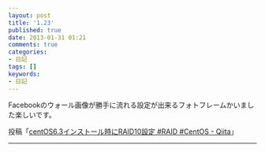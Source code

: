 ```yaml
---
layout: post
title: '1.23'
published: true
date: 2013-01-31 01:21
comments: true
categories:
- 日記
tags: []
keywords:
- 日記
---
```

Facebookのウォール画像が勝手に流れる設定が出来るフォトフレームかいました楽しいです。

投稿「[centOS6.3インストール時にRAID10設定 #RAID #CentOS - Qiita](http://qiita.com/items/315db51a8681da18c738 "centOS6.3インストール時にRAID10設定 #RAID #CentOS - Qiita")」

---

